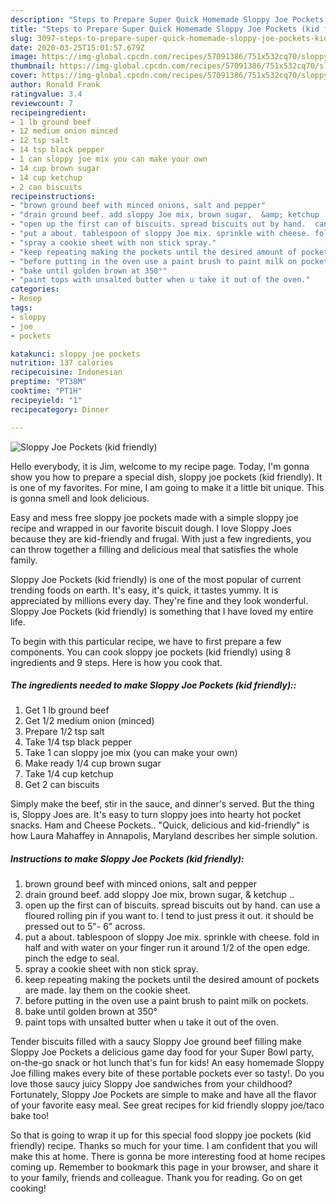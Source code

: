 ```yaml
---
description: "Steps to Prepare Super Quick Homemade Sloppy Joe Pockets (kid friendly)"
title: "Steps to Prepare Super Quick Homemade Sloppy Joe Pockets (kid friendly)"
slug: 3097-steps-to-prepare-super-quick-homemade-sloppy-joe-pockets-kid-friendly
date: 2020-03-25T15:01:57.679Z
image: https://img-global.cpcdn.com/recipes/57091386/751x532cq70/sloppy-joe-pockets-kid-friendly-recipe-main-photo.jpg
thumbnail: https://img-global.cpcdn.com/recipes/57091386/751x532cq70/sloppy-joe-pockets-kid-friendly-recipe-main-photo.jpg
cover: https://img-global.cpcdn.com/recipes/57091386/751x532cq70/sloppy-joe-pockets-kid-friendly-recipe-main-photo.jpg
author: Ronald Frank
ratingvalue: 3.4
reviewcount: 7
recipeingredient:
- 1 lb ground beef
- 12 medium onion minced
- 12 tsp salt
- 14 tsp black pepper
- 1 can sloppy joe mix you can make your own
- 14 cup brown sugar
- 14 cup ketchup
- 2 can biscuits
recipeinstructions:
- "brown ground beef with minced onions, salt and pepper"
- "drain ground beef. add sloppy Joe mix, brown sugar,  &amp; ketchup .."
- "open up the first can of biscuits. spread biscuits out by hand.  can use a floured rolling pin if you want to.  I tend to just press it out.  it should be pressed out to 5&#34;- 6&#34; across."
- "put a about. tablespoon of sloppy Joe mix. sprinkle with cheese. fold in half and with water on your finger run it around 1/2 of the open edge.  pinch the edge to seal."
- "spray a cookie sheet with non stick spray."
- "keep repeating making the pockets until the desired amount of pockets are made. lay them on the cookie sheet."
- "before putting in the oven use a paint brush to paint milk on pockets."
- "bake until golden brown at 350°"
- "paint tops with unsalted butter when u take it out of the oven."
categories:
- Resep
tags:
- sloppy
- joe
- pockets

katakunci: sloppy joe pockets
nutrition: 137 calories
recipecuisine: Indonesian
preptime: "PT38M"
cooktime: "PT1H"
recipeyield: "1"
recipecategory: Dinner

---
```



![Sloppy Joe Pockets (kid friendly)](https://img-global.cpcdn.com/recipes/57091386/751x532cq70/sloppy-joe-pockets-kid-friendly-recipe-main-photo.jpg)

Hello everybody, it is Jim, welcome to my recipe page. Today, I'm gonna show you how to prepare a special dish, sloppy joe pockets (kid friendly). It is one of my favorites. For mine, I am going to make it a little bit unique. This is gonna smell and look delicious.

Easy and mess free sloppy joe pockets made with a simple sloppy joe recipe and wrapped in our favorite biscuit dough. I love Sloppy Joes because they are kid-friendly and frugal. With just a few ingredients, you can throw together a filling and delicious meal that satisfies the whole family.

Sloppy Joe Pockets (kid friendly) is one of the most popular of current trending foods on earth. It's easy, it's quick, it tastes yummy. It is appreciated by millions every day. They're fine and they look wonderful. Sloppy Joe Pockets (kid friendly) is something that I have loved my entire life.


To begin with this particular recipe, we have to first prepare a few components. You can cook sloppy joe pockets (kid friendly) using 8 ingredients and 9 steps. Here is how you cook that.

##### The ingredients needed to make Sloppy Joe Pockets (kid friendly)::

1. Get 1 lb ground beef
1. Get 1/2 medium onion (minced)
1. Prepare 1/2 tsp salt
1. Take 1/4 tsp black pepper
1. Take 1 can sloppy joe mix (you can make your own)
1. Make ready 1/4 cup brown sugar
1. Take 1/4 cup ketchup
1. Get 2 can biscuits


Simply make the beef, stir in the sauce, and dinner&#39;s served. But the thing is, Sloppy Joes are. It&#39;s easy to turn sloppy joes into hearty hot pocket snacks. Ham and Cheese Pockets.. &#34;Quick, delicious and kid-friendly&#34; is how Laura Mahaffey in Annapolis, Maryland describes her simple solution. 

##### Instructions to make Sloppy Joe Pockets (kid friendly):

1. brown ground beef with minced onions, salt and pepper
1. drain ground beef. add sloppy Joe mix, brown sugar,  &amp; ketchup ..
1. open up the first can of biscuits. spread biscuits out by hand.  can use a floured rolling pin if you want to.  I tend to just press it out.  it should be pressed out to 5&#34;- 6&#34; across.
1. put a about. tablespoon of sloppy Joe mix. sprinkle with cheese. fold in half and with water on your finger run it around 1/2 of the open edge.  pinch the edge to seal.
1. spray a cookie sheet with non stick spray.
1. keep repeating making the pockets until the desired amount of pockets are made. lay them on the cookie sheet.
1. before putting in the oven use a paint brush to paint milk on pockets.
1. bake until golden brown at 350°
1. paint tops with unsalted butter when u take it out of the oven.


Tender biscuits filled with a saucy Sloppy Joe ground beef filling make Sloppy Joe Pockets a delicious game day food for your Super Bowl party, on-the-go snack or hot lunch that&#39;s fun for kids! An easy homemade Sloppy Joe filling makes every bite of these portable pockets ever so tasty!. Do you love those saucy juicy Sloppy Joe sandwiches from your childhood? Fortunately, Sloppy Joe Pockets are simple to make and have all the flavor of your favorite easy meal. See great recipes for kid friendly sloppy joe/taco bake too! 

So that is going to wrap it up for this special food sloppy joe pockets (kid friendly) recipe. Thanks so much for your time. I am confident that you will make this at home. There is gonna be more interesting food at home recipes coming up. Remember to bookmark this page in your browser, and share it to your family, friends and colleague. Thank you for reading. Go on get cooking!
